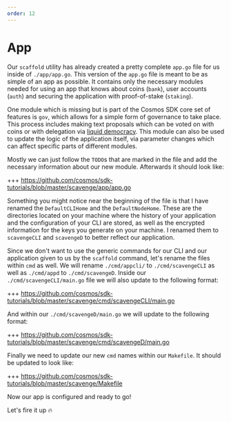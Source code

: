 ```yaml
---
order: 12
---
```


# App

Our `scaffold` utility has already created a pretty complete `app.go` file for us inside of `./app/app.go`. This version of the `app.go` file is meant to be as simple of an app as possible. It contains only the necessary modules needed for using an app that knows about coins (`bank`), user accounts (`auth`) and securing the application with proof-of-stake (`staking`).

One module which is missing but is part of the Cosmos SDK core set of features is `gov`, which allows for a simple form of governance to take place. This process includes making text proposals which can be voted on with coins or with delegation via [liquid democracy](https://en.wikipedia.org/wiki/Liquid_democracy). This module can also be used to update the logic of the application itself, via parameter changes which can affect specific parts of different modules.

Mostly we can just follow the `TODO`s that are marked in the file and add the necessary information about our new module. Afterwards it should look like:

+++ https://github.com/cosmos/sdk-tutorials/blob/master/scavenge/app/app.go

Something you might notice near the beginning of the file is that I have renamed the `DefaultCLIHome` and the `DefaultNodeHome`. These are the directories located on your machine where the history of your application and the configuration of your CLI are stored, as well as the encrypted information for the keys you generate on your machine. I renamed them to `scavengeCLI` and `scavengeD` to better reflect our application.

Since we don't want to use the generic commands for our CLI and our application given to us by the `scaffold` command, let's rename the files within `cmd` as well. We will rename `./cmd/appcli/` to `./cmd/scavengeCLI` as well as `./cmd/appd` to `./cmd/scavengeD`. Inside our `./cmd/scavengeCLI/main.go` file we will also update to the following format:

+++ https://github.com/cosmos/sdk-tutorials/blob/master/scavenge/cmd/scavengeCLI/main.go

And within our `./cmd/scavengeD/main.go` we will update to the following format:

+++ https://github.com/cosmos/sdk-tutorials/blob/master/scavenge/cmd/scavengeD/main.go

Finally we need to update our new `cmd` names within our `Makefile`. It should be updated to look like:

+++ https://github.com/cosmos/sdk-tutorials/blob/master/scavenge/Makefile

Now our app is configured and ready to go!

Let's fire it up 🔥